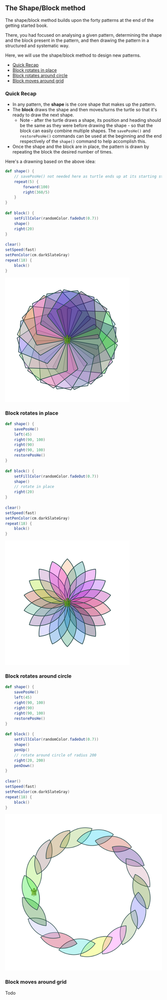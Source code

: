 ## The Shape/Block method
The shape/block method builds upon the forty patterns at the end of the getting started book. 

There, you had focused on analysing a given pattern, determining the shape and the block present in the pattern, and then drawing the pattern in a structured and systematic way.

Here, we will use the shape/block method to design new patterns.
* [Quick Recap](#quick-recap)
* [Block rotates in place](#block-rotates-in-place)
* [Block rotates around circle](#block-rotates-around-circle)
* [Block moves around grid](block-moves-around-grid)

### Quick Recap
* In any pattern, the **shape** is the core shape that makes up the pattern.
* The **block** draws the shape and then moves/turns the turtle so that it's ready to draw the next shape.
  * Note - after the turtle draws a shape, its position and heading should be the same as they were before drawing the shape - so that the block can easily combine multiple shapes. The `savePosHe()` and `restorePosHe()` commands can be used at the beginning and the end respectively of the `shape()` command to help accomplish this.
* Once the shape and the block are in place, the pattern is drawn by repeating the block the desired number of times.

Here's a drawning based on the above idea:
```scala
def shape() {
    // savePosHe() not needed here as turtle ends up at its starting state
    repeat(5) {
        forward(100)
        right(360/5)
    }
}

def block() {
    setFillColor(randomColor.fadeOut(0.7))
    shape()
    right(20)
}

clear()
setSpeed(fast)
setPenColor(cm.darkSlateGray)
repeat(18) {
    block()
}
```
![shape-block](shape-block.png)

### Block rotates in place
```scala
def shape() {
    savePosHe()
    left(45)
    right(90, 100)
    right(90)
    right(90, 100)
    restorePosHe()
}

def block() {
    setFillColor(randomColor.fadeOut(0.7))
    shape()
    // rotate in place
    right(20)
}

clear()
setSpeed(fast)
setPenColor(cm.darkSlateGray)
repeat(18) {
    block()
}
```
![block-rotate-in-place](block-rotate-in-place.png)

### Block rotates around circle
```scala
def shape() {
    savePosHe()
    left(45)
    right(90, 100)
    right(90)
    right(90, 100)
    restorePosHe()
}

def block() {
    setFillColor(randomColor.fadeOut(0.7))
    shape()
    penUp()
    // rotate around circle of radius 200
    right(20, 200)
    penDown()
}

clear()
setSpeed(fast)
setPenColor(cm.darkSlateGray)
repeat(18) {
    block()
}
```
![block-rotate-around-circle](block-rotate-around-circle.png)

### Block moves around grid
Todo